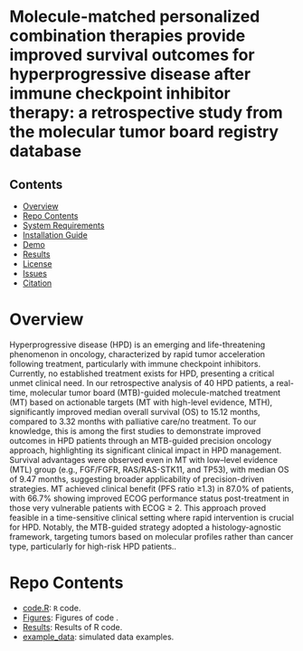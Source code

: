 # Molecule-matched personalized combination therapies provide improved survival outcomes for hyperprogressive disease after immune checkpoint inhibitor therapy: a retrospective study from the molecular tumor board registry database


## Contents

- [Overview](#overview)
- [Repo Contents](#repo-contents)
- [System Requirements](#system-requirements)
- [Installation Guide](#installation-guide)
- [Demo](#demo)
- [Results](#results)
- [License](./LICENSE)
- [Issues](https://github.com/ebridge2/lol/issues)
- [Citation](#citation)

# Overview

Hyperprogressive disease (HPD) is an emerging and life-threatening phenomenon in oncology, characterized by rapid tumor acceleration following treatment, particularly with immune checkpoint inhibitors. Currently, no established treatment exists for HPD, presenting a critical unmet clinical need. In our retrospective analysis of 40 HPD patients, a real-time, molecular tumor board (MTB)-guided molecule-matched treatment (MT) based on actionable targets (MT with high-level evidence, MTH), significantly improved median overall survival (OS) to 15.12 months, compared to 3.32 months with palliative care/no treatment. To our knowledge, this is among the first studies to demonstrate improved outcomes in HPD patients through an MTB-guided precision oncology approach, highlighting its significant clinical impact in HPD management. Survival advantages were observed even in MT with low–level evidence (MTL) group (e.g., FGF/FGFR, RAS/RAS-STK11, and TP53), with median OS of 9.47 months, suggesting broader applicability of precision-driven strategies. MT achieved clinical benefit (PFS ratio ≥1.3) in 87.0% of patients, with 66.7% showing improved ECOG performance status post-treatment in those very vulnerable patients with ECOG ≥ 2. This approach proved feasible in a time-sensitive clinical setting where rapid intervention is crucial for HPD. Notably, the MTB-guided strategy adopted a histology-agnostic framework, targeting tumors based on molecular profiles rather than cancer type, particularly for high-risk HPD patients..

# Repo Contents

- [code.R](./code.R): `R` code.
- [Figures](./Figures): Figures of code .
- [Results](./Results): Results of R code.
- [example_data](./example_data): simulated data examples.


